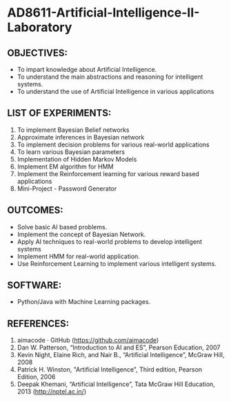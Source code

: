 # AD8611-Artificial-Intelligence-II-Laboratory
## OBJECTIVES:
- To impart knowledge about Artificial Intelligence.
- To understand the main abstractions and reasoning for intelligent systems.
- To understand the use of Artificial Intelligence in various applications

## LIST OF EXPERIMENTS:
1. To implement Bayesian Belief networks
2. Approximate inferences in Bayesian network
3. To implement decision problems for various real-world applications
4. To learn various Bayesian parameters
5. Implementation of Hidden Markov Models
6. Implement EM algorithm for HMM
7. Implement the Reinforcement learning for various reward based applications
8. Mini-Project - Password Generator

## OUTCOMES:
- Solve basic AI based problems.
- Implement the concept of Bayesian Network.
- Apply AI techniques to real-world problems to develop intelligent systems
- Implement HMM for real-world application.
- Use Reinforcement Learning to implement various intelligent systems.

## SOFTWARE:
- Python/Java with Machine Learning packages.

## REFERENCES:
1. aimacode · GitHub (https://github.com/aimacode)
2. Dan W. Patterson, “Introduction to AI and ES”, Pearson Education, 2007
3. Kevin Night, Elaine Rich, and Nair B., “Artificial Intelligence”, McGraw Hill, 2008
4. Patrick H. Winston, "Artificial Intelligence", Third edition, Pearson Edition, 2006
5. Deepak Khemani, “Artificial Intelligence”, Tata McGraw Hill Education, 2013
(http://nptel.ac.in/)
